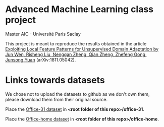 # Advanced Machine Learning class project
Master AIC - Université Paris Saclay

This project is meant to reproduce the results obtained in the article [Exploiting Local Feature Patterns for Unsupervised Domain Adaptation by Jun Wen, Risheng Liu, Nenggan Zheng, Qian Zheng, Zhefeng Gong, Junsong Yuan](https://arxiv.org/abs/1811.05042) (arXiv:1811.05042).

# Links towards datasets
We chose not to upload the datasets to github as we don't own them, please download them from their original source.

Place the [Office-31 dataset](https://people.eecs.berkeley.edu/~jhoffman/domainadapt/#datasets_code) in **\<root folder of this repo\>/office-31**.

Place the [Office-home dataset](http://hemanthdv.org/OfficeHome-Dataset/) in **\<root folder of this repo\>/office-home**.
